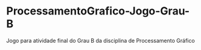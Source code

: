 # ProcessamentoGrafico-Jogo-Grau-B
Jogo para atividade final do Grau B da disciplina de Processamento Gráfico

